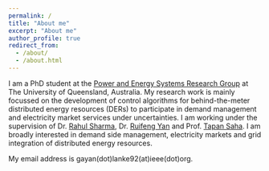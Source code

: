 ```yaml
---
permalink: /
title: "About me"
excerpt: "About me"
author_profile: true
redirect_from: 
  - /about/
  - /about.html
---
```


I am a PhD student at the [Power and Energy Systems Research Group](https://www.itee.uq.edu.au/research/power-and-energy-systems) at The University of Queensland, Australia. My research work is mainly focussed on the development of control algorithms for behind-the-meter distributed energy resources (DERs) to participate in demand management and electricity market services under uncertainties. I am working under the supervision of Dr. [Rahul Sharma](https://researchers.uq.edu.au/researcher/2660), Dr. [Ruifeng Yan](https://researchers.uq.edu.au/researcher/2201) and Prof. [Tapan Saha](https://researchers.uq.edu.au/researcher/83). I am broadly interested in demand side management, electricity markets and grid integration of distributed energy resources.

My email address is gayan(dot)lanke92(at)ieee(dot)org.

